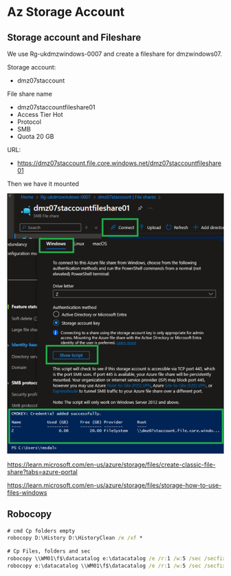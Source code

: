 # Az Storage Account

## Storage account and Fileshare

We use Rg-ukdmzwindows-0007 and create a fileshare for dmzwindows07.

Storage account:
* dmz07staccount

File share name
* dmz07staccountfileshare01
* Access Tier Hot
* Protocol
* SMB
* Quota 20 GB

URL:
* https://dmz07staccount.file.core.windows.net/dmz07staccountfileshare01


Then we have it mounted

![connect](https://github.com/spawnmarvel/azure-automation-bicep-and-labs/blob/main/az-104-storage-account/images/connect1.png)

https://learn.microsoft.com/en-us/azure/storage/files/create-classic-file-share?tabs=azure-portal

https://learn.microsoft.com/en-us/azure/storage/files/storage-how-to-use-files-windows


## Robocopy

```cmd
# cmd Cp folders empty
robocopy D:\History D:\HistoryClean /e /xf *
```

```cmd
# Cp Files, folders and sec
robocopy \\WM01\f$\datacatalog e:\datacatalog /e /r:1 /w:5 /sec /secfix /timfix /log:"F:\robo_log.log" /np
robocopy e:\datacatalog \\WM01\f$\datacatalog /e /r:1 /w:5 /sec /secfix /timfix /log:"F:\robo_log.log" /np

```